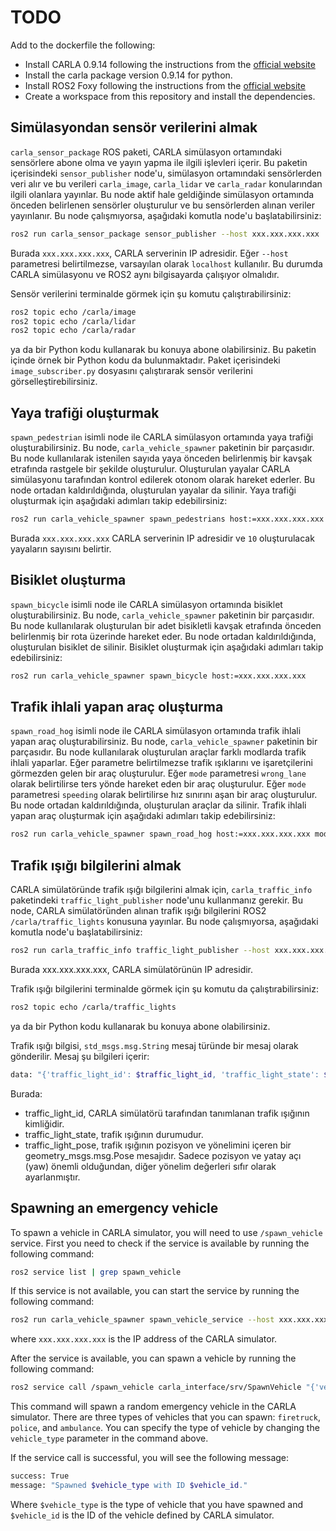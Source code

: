 # TODO 
Add to the dockerfile the following:
- Install CARLA 0.9.14 following the instructions from the [official website](https://carla.readthedocs.io/en/latest/start_quickstart/)
- Install the carla package version 0.9.14 for python.
- Install ROS2 Foxy following the instructions from the [official website](https://docs.ros.org/en/foxy/Installation/Ubuntu-Install-Debians.html)
- Create a workspace from this repository and install the dependencies.

## Simülasyondan sensör verilerini almak

`carla_sensor_package` ROS paketi, CARLA simülasyon ortamındaki sensörlere abone olma ve yayın yapma ile ilgili işlevleri içerir. Bu paketin içerisindeki `sensor_publisher` node'u, simülasyon ortamındaki sensörlerden veri alır ve bu verileri `carla_image`, `carla_lidar` ve `carla_radar` konularından ilgili olanlara yayınlar. Bu node aktif hale geldiğinde simülasyon ortamında önceden belirlenen sensörler oluşturulur ve bu sensörlerden alınan veriler yayınlanır. Bu node çalışmıyorsa, aşağıdaki komutla node'u başlatabilirsiniz:

```bash
ros2 run carla_sensor_package sensor_publisher --host xxx.xxx.xxx.xxx
```

Burada `xxx.xxx.xxx.xxx`, CARLA serverinin IP adresidir. Eğer `--host` parametresi belirtilmezse, varsayılan olarak `localhost` kullanılır. Bu durumda CARLA simülasyonu ve ROS2 aynı bilgisayarda çalışıyor olmalıdır.

Sensör verilerini terminalde görmek için şu komutu çalıştırabilirsiniz:

```bash
ros2 topic echo /carla/image
ros2 topic echo /carla/lidar
ros2 topic echo /carla/radar
```

ya da bir Python kodu kullanarak bu konuya abone olabilirsiniz. Bu paketin içinde örnek bir Python kodu da bulunmaktadır. Paket içerisindeki `image_subscriber.py` dosyasını çalıştırarak sensör verilerini görselleştirebilirsiniz.

## Yaya trafiği oluşturmak

`spawn_pedestrian` isimli node ile CARLA simülasyon ortamında yaya trafiği oluşturabilirsiniz. Bu node, `carla_vehicle_spawner` paketinin bir parçasıdır. Bu node kullanılarak istenilen sayıda yaya önceden belirlenmiş bir kavşak etrafında rastgele bir şekilde oluşturulur. Oluşturulan yayalar CARLA simülasyonu tarafından kontrol edilerek otonom olarak hareket ederler. Bu node ortadan kaldırıldığında, oluşturulan yayalar da silinir. Yaya trafiği oluşturmak için aşağıdaki adımları takip edebilirsiniz:

```bash
ros2 run carla_vehicle_spawner spawn_pedestrians host:=xxx.xxx.xxx.xxx number_of_walkers:=10
```

Burada `xxx.xxx.xxx.xxx` CARLA serverinin IP adresidir ve `10` oluşturulacak yayaların sayısını belirtir.

## Bisiklet oluşturma

`spawn_bicycle` isimli node ile CARLA simülasyon ortamında bisiklet oluşturabilirsiniz. Bu node, `carla_vehicle_spawner` paketinin bir parçasıdır. Bu node kullanılarak oluşturulan bir adet bisikletli kavşak etrafında önceden belirlenmiş bir rota üzerinde hareket eder. Bu node ortadan kaldırıldığında, oluşturulan bisiklet de silinir. Bisiklet oluşturmak için aşağıdaki adımları takip edebilirsiniz:

```bash
ros2 run carla_vehicle_spawner spawn_bicycle host:=xxx.xxx.xxx.xxx
```

## Trafik ihlali yapan araç oluşturma

`spawn_road_hog` isimli node ile CARLA simülasyon ortamında trafik ihlali yapan araç oluşturabilirsiniz. Bu node, `carla_vehicle_spawner` paketinin bir parçasıdır. Bu node kullanılarak oluşturulan araçlar farklı modlarda trafik ihlali yaparlar. Eğer parametre belirtilmezse trafik ışıklarını ve işaretçilerini görmezden gelen bir araç oluşturulur. Eğer `mode` parametresi `wrong_lane` olarak belirtilirse ters yönde hareket eden bir araç oluşturulur. Eğer `mode` parametresi `speeding` olarak belirtilirse hız sınırını aşan bir araç oluşturulur. Bu node ortadan kaldırıldığında, oluşturulan araçlar da silinir. Trafik ihlali yapan araç oluşturmak için aşağıdaki adımları takip edebilirsiniz:

```bash
ros2 run carla_vehicle_spawner spawn_road_hog host:=xxx.xxx.xxx.xxx mode:=wrong_lane
```

## Trafik ışığı bilgilerini almak

CARLA simülatöründe trafik ışığı bilgilerini almak için, `carla_traffic_info` paketindeki `traffic_light_publisher` node'unu kullanmanız gerekir. Bu node, CARLA simülatöründen alınan trafik ışığı bilgilerini ROS2 `/carla/traffic_lights` konusuna yayınlar. Bu node çalışmıyorsa, aşağıdaki komutla node'u başlatabilirsiniz:

```bash
ros2 run carla_traffic_info traffic_light_publisher --host xxx.xxx.xxx.xxx
```

Burada xxx.xxx.xxx.xxx, CARLA simülatörünün IP adresidir.

Trafik ışığı bilgilerini terminalde görmek için şu komutu da çalıştırabilirsiniz:

```bash
ros2 topic echo /carla/traffic_lights
```

ya da bir Python kodu kullanarak bu konuya abone olabilirsiniz.

Trafik ışığı bilgisi, `std_msgs.msg.String` mesaj türünde bir mesaj olarak gönderilir. Mesaj şu bilgileri içerir:

```bash
data: "{'traffic_light_id': $traffic_light_id, 'traffic_light_state': $traffic_light_state, 'traffic_light_pose': $traffic_light_pose}"
```

Burada:

- traffic_light_id, CARLA simülatörü tarafından tanımlanan trafik ışığının kimliğidir.
- traffic_light_state, trafik ışığının durumudur.
- traffic_light_pose, trafik ışığının pozisyon ve yönelimini içeren bir geometry_msgs.msg.Pose mesajıdır. Sadece pozisyon ve yatay açı (yaw) önemli olduğundan, diğer yönelim değerleri sıfır olarak ayarlanmıştır.

## Spawning an emergency vehicle

To spawn a vehicle in CARLA simulator, you will need to use `/spawn_vehicle` service. 
First you need to check if the service is available by running the following command:

```bash
ros2 service list | grep spawn_vehicle
```

If this service is not available, you can start the service by running the following command:

```bash
ros2 run carla_vehicle_spawner spawn_vehicle_service --host xxx.xxx.xxx.xxx 
```

where `xxx.xxx.xxx.xxx` is the IP address of the CARLA simulator.

After the service is available, you can spawn a vehicle by running the following command:

```bash
ros2 service call /spawn_vehicle carla_interface/srv/SpawnVehicle "{'vehicle_type': 'random'}"
```

This command will spawn a random emergency vehicle in the CARLA simulator. There are three types of vehicles that you can
spawn: `firetruck`, `police`, and `ambulance`. You can specify the type of vehicle by changing the `vehicle_type` parameter in the command above.

If the service call is successful, you will see the following message:

```bash
success: True
message: "Spawned $vehicle_type with ID $vehicle_id."
```

Where `$vehicle_type` is the type of vehicle that you have spawned and `$vehicle_id` is the ID of the vehicle defined by CARLA simulator.
